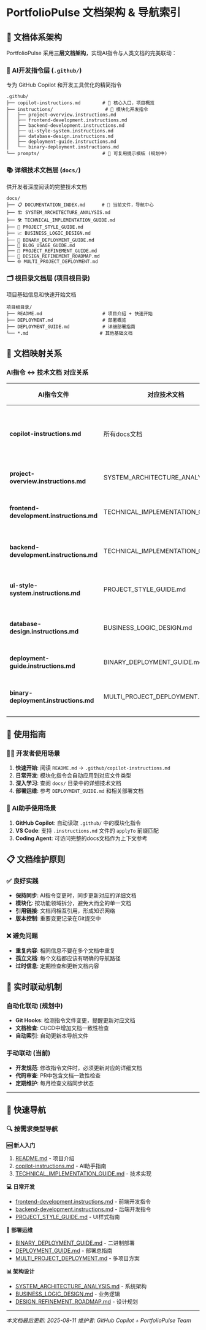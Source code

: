 # PortfolioPulse 文档架构 & 导航索引

## 📖 文档体系架构

PortfolioPulse 采用**三层文档架构**，实现AI指令与人类文档的完美联动：

### 🤖 AI开发指令层 (`.github/`)
专为 GitHub Copilot 和开发工具优化的精简指令
```
.github/
├── copilot-instructions.md        # 🎯 核心入口，项目概览
├── instructions/                   # 📁 模块化开发指令
│   ├── project-overview.instructions.md
│   ├── frontend-development.instructions.md
│   ├── backend-development.instructions.md
│   ├── ui-style-system.instructions.md
│   ├── database-design.instructions.md
│   ├── deployment-guide.instructions.md
│   └── binary-deployment.instructions.md
└── prompts/                       # 📁 可复用提示模板 (规划中)
```

### 📚 详细技术文档层 (`docs/`)
供开发者深度阅读的完整技术文档
```
docs/
├── 📋 DOCUMENTATION_INDEX.md      # 📌 当前文件，导航中心
├── 🏗️ SYSTEM_ARCHITECTURE_ANALYSIS.md
├── 🛠️ TECHNICAL_IMPLEMENTATION_GUIDE.md
├── 🎨 PROJECT_STYLE_GUIDE.md
├── 📈 BUSINESS_LOGIC_DESIGN.md
├── 🚀 BINARY_DEPLOYMENT_GUIDE.md
├── 📝 BLOG_USAGE_GUIDE.md
├── 🎯 PROJECT_REFINEMENT_GUIDE.md
├── 🔄 DESIGN_REFINEMENT_ROADMAP.md
└── 🌐 MULTI_PROJECT_DEPLOYMENT.md
```

### 🗂️ 根目录文档层 (项目根目录)
项目基础信息和快速开始文档
```
项目根目录/
├── README.md                      # 项目介绍 + 快速开始
├── DEPLOYMENT.md                  # 部署概览
├── DEPLOYMENT_GUIDE.md            # 详细部署指南
└── *.md                          # 其他基础文档
```

## 🔗 文档映射关系

### AI指令 ↔️ 技术文档 对应关系

| AI指令文件 | 对应技术文档 | 关系说明 |
|-----------|-------------|---------|
| **copilot-instructions.md** | 所有docs文档 | 核心入口，概览全项目 |
| **project-overview.instructions.md** | SYSTEM_ARCHITECTURE_ANALYSIS.md | 项目架构总览 |
| **frontend-development.instructions.md** | TECHNICAL_IMPLEMENTATION_GUIDE.md | 前端技术实现详情 |
| **backend-development.instructions.md** | TECHNICAL_IMPLEMENTATION_GUIDE.md | 后端技术实现详情 |
| **ui-style-system.instructions.md** | PROJECT_STYLE_GUIDE.md | UI/UX设计系统详解 |
| **database-design.instructions.md** | BUSINESS_LOGIC_DESIGN.md | 数据库设计规范 |
| **deployment-guide.instructions.md** | BINARY_DEPLOYMENT_GUIDE.md | 部署策略详解 |
| **binary-deployment.instructions.md** | MULTI_PROJECT_DEPLOYMENT.md | 多项目部署方案 |

## 🎯 使用指南

### 👨‍💻 开发者使用场景

1. **快速开始**: 阅读 `README.md` → `.github/copilot-instructions.md`
2. **日常开发**: 模块化指令会自动应用到对应文件类型
3. **深入学习**: 查阅 `docs/` 目录中的详细技术文档
4. **部署运维**: 参考 `DEPLOYMENT_GUIDE.md` 和相关部署文档

### 🤖 AI助手使用场景

1. **GitHub Copilot**: 自动读取 `.github/` 中的模块化指令
2. **VS Code**: 支持 `.instructions.md` 文件的 `applyTo` 前缀匹配
3. **Coding Agent**: 可访问完整的docs文档作为上下文参考

## 📋 文档维护原则

### ✅ 良好实践
- **保持同步**: AI指令变更时，同步更新对应的详细文档
- **模块化**: 按功能领域拆分，避免大而全的单一文档
- **引用链接**: 文档间相互引用，形成知识网络
- **版本控制**: 重要变更记录在Git提交中

### ❌ 避免问题
- **重复内容**: 相同信息不要在多个文档中重复
- **孤立文档**: 每个文档都应该有明确的导航路径
- **过时信息**: 定期检查和更新文档内容

## 🔄 实时联动机制

### 自动化联动 (规划中)
- **Git Hooks**: 检测指令文件变更，提醒更新对应文档
- **文档检查**: CI/CD中增加文档一致性检查
- **自动索引**: 自动更新本导航文件

### 手动联动 (当前)
- **开发规范**: 修改指令文件时，必须更新对应的详细文档
- **代码审查**: PR中包含文档一致性检查
- **定期维护**: 每月检查文档同步状态

---

## 🚀 快速导航

### 🔍 按需求类型导航

**🆕 新人入门**
1. [README.md](../README.md) - 项目介绍
2. [copilot-instructions.md](../.github/copilot-instructions.md) - AI助手指南
3. [TECHNICAL_IMPLEMENTATION_GUIDE.md](TECHNICAL_IMPLEMENTATION_GUIDE.md) - 技术实现

**💻 日常开发**
- [frontend-development.instructions.md](../.github/instructions/frontend-development.instructions.md) - 前端开发指令
- [backend-development.instructions.md](../.github/instructions/backend-development.instructions.md) - 后端开发指令
- [PROJECT_STYLE_GUIDE.md](PROJECT_STYLE_GUIDE.md) - UI样式指南

**🚀 部署运维**
- [BINARY_DEPLOYMENT_GUIDE.md](BINARY_DEPLOYMENT_GUIDE.md) - 二进制部署
- [DEPLOYMENT_GUIDE.md](../DEPLOYMENT_GUIDE.md) - 部署总指南
- [MULTI_PROJECT_DEPLOYMENT.md](MULTI_PROJECT_DEPLOYMENT.md) - 多项目方案

**📊 架构设计**
- [SYSTEM_ARCHITECTURE_ANALYSIS.md](SYSTEM_ARCHITECTURE_ANALYSIS.md) - 系统架构
- [BUSINESS_LOGIC_DESIGN.md](BUSINESS_LOGIC_DESIGN.md) - 业务逻辑
- [DESIGN_REFINEMENT_ROADMAP.md](DESIGN_REFINEMENT_ROADMAP.md) - 设计规划

---

*本文档最后更新: 2025-08-11*
*维护者: GitHub Copilot + PortfolioPulse Team*
